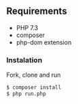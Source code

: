 ## Requirements

- PHP 7.3
- composer
- php-dom extension

### Instalation

Fork, clone and run  

```bash
$ composer install
$ php run.php
```
